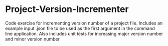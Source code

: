 # Project-Version-Incrementer
Code exercise for incrementing version number of a project file.
Includes an example input .json file to be used as the first argument in the command line application.
Also includes unit tests for increasing major version number and minor version number
